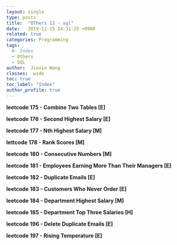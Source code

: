 ```yaml
---
layout: single
type: posts
title:  "OThers 12 - sql"
date:   2019-11-15 14:31:25 +0900
related: true
categories: Programming
tags:
  #- Index
  - Others
  - SQL
author:  Jiexin Wang
classes:  wide
toc: true
toc_label: "Index"
author_profile: true
---
```


**leetcode 175 - Combine Two Tables [E]**  

**leetcode 176 - Second Highest Salary [E]**  

**leetcode 177 - Nth Highest Salary [M]**

**lettcode 178 - Rank Scores [M]**  

**leetcode 180 - Consecutive Numbers [M]**  

**leetcode 181 - Employees Earning More Than Their Managers [E]**    

**leetcode 182 - Duplicate Emails [E]**   

**leetcode 183 - Customers Who Never Order [E]**  

**leetcode 184 - Department Highest Salary [M]**

**leetcode 185 - Department Top Three Salaries [H]**

**leetcode 196 - Delete Duplicate Emails [E]**

**leetcode 197 - Rising Temperature [E]**
